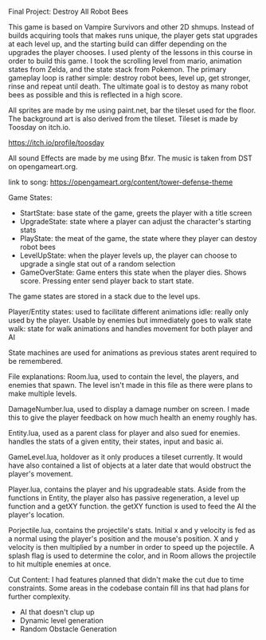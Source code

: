 Final Project: Destroy All Robot Bees

This game is based on Vampire Survivors and other 2D shmups. Instead of builds acquiring tools that makes runs unique, the player gets stat upgrades at each level up, and the starting build can differ depending on the upgrades the player chooses. I used plenty of the lessons in this course in order to build this game. I took the scrolling level from mario, animation states from Zelda, and the state stack from Pokemon. The
primary gameplay loop is rather simple: destroy robot bees, level up, get stronger, rinse and repeat until death. The ultimate goal is to destoy as many robot bees as possible and this is reflected in a high score. 

All sprites are made by me using paint.net, bar the tileset used for the floor. The background art is also derived from the tileset. Tileset is made by Toosday on itch.io. 

https://itch.io/profile/toosday

All sound Effects are made by me using Bfxr. The music is taken from DST on opengameart.org. 

link to song: https://opengameart.org/content/tower-defense-theme

Game States:
- StartState: base state of the game, greets the player with a title screen
- UpgradeState: state where a player can adjust the character's starting stats
- PlayState: the meat of the game, the state where they player can destoy robot bees
- LevelUpState: when the player levels up, the player can choose to upgrade a single stat out of a random selection
- GameOverState: Game enters this state when the player dies. Shows score. Pressing enter send player back to start state.

The game states are stored in a stack due to the level ups.

Player/Entity states: used to facilitate different animations
idle: really only used by the player. Usable by enemies but immediately goes to walk state
walk: state for walk animations and handles movement for both player and AI

State machines are used for animations as previous states arent required to be remembered.

File explanations:
Room.lua, used to contain the level, the players, and enemies that spawn. The level isn't made in this file as there were plans to make multiple levels.

DamageNumber.lua, used to display a damage number on screen. I made this to give the player feedback on how much health an enemy roughly has.

Entity.lua, used as a parent class for player and also sued for enemies. handles the stats of a given entity, their states, input and basic ai.

GameLevel.lua, holdover as it only produces a tileset currently. It would have also contained a list of objects at a later date that would obstruct the player's movement.

Player.lua, contains the player and his upgradeable stats. Aside from the functions in Entity, the player also has passive regeneration, a level up function and a getXY function. the getXY function is used to feed the AI the player's location.

Porjectile.lua, contains the projectile's stats. Initial x and y velocity is fed as a normal using the player's position and the mouse's position. X and y velocity is then multiplied by a number in order to speed up the pojectile. A splash flag is used to determine the color, and in Room allows the projectile to hit multiple enemies at once.

Cut Content:
I had features planned that didn't make the cut due to time constraints. Some areas in the codebase contain fill ins that had plans for further complexity.
- AI that doesn't clup up
- Dynamic level generation
- Random Obstacle Generation

